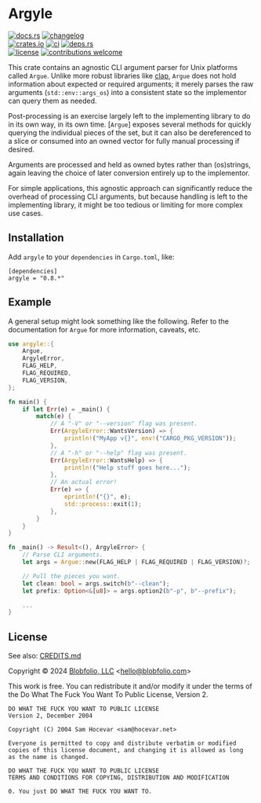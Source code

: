 # Argyle

[![docs.rs](https://img.shields.io/docsrs/argyle.svg?style=flat-square&label=docs.rs)](https://docs.rs/argyle/)
[![changelog](https://img.shields.io/crates/v/argyle.svg?style=flat-square&label=changelog&color=9b59b6)](https://github.com/Blobfolio/argyle/blob/master/CHANGELOG.md)<br>
[![crates.io](https://img.shields.io/crates/v/argyle.svg?style=flat-square&label=crates.io)](https://crates.io/crates/argyle)
[![ci](https://img.shields.io/github/actions/workflow/status/Blobfolio/argyle/ci.yaml?style=flat-square&label=ci)](https://github.com/Blobfolio/argyle/actions)
[![deps.rs](https://deps.rs/repo/github/blobfolio/argyle/status.svg?style=flat-square&label=deps.rs)](https://deps.rs/repo/github/blobfolio/argyle)<br>
[![license](https://img.shields.io/badge/license-wtfpl-ff1493?style=flat-square)](https://en.wikipedia.org/wiki/WTFPL)
[![contributions welcome](https://img.shields.io/badge/PRs-welcome-brightgreen.svg?style=flat-square&label=contributions)](https://github.com/Blobfolio/argyle/issues)

This crate contains an agnostic CLI argument parser for Unix platforms called `Argue`. Unlike more robust libraries like [clap](https://crates.io/crates/clap), `Argue` does not hold information about expected or required arguments; it merely parses the raw arguments (`std::env::args_os`) into a consistent state so the implementor can query them as needed.

Post-processing is an exercise largely left to the implementing library to do in its own way, in its own time. [`Argue`] exposes several methods for quickly querying the individual pieces of the set, but it can also be dereferenced to a slice or consumed into an owned vector for fully manual processing if desired.

Arguments are processed and held as owned bytes rather than (os)strings, again leaving the choice of later conversion entirely up to the implementor.

For simple applications, this agnostic approach can significantly reduce the overhead of processing CLI arguments, but because handling is left to the implementing library, it might be too tedious or limiting for more complex use cases.



## Installation

Add `argyle` to your `dependencies` in `Cargo.toml`, like:

```
[dependencies]
argyle = "0.8.*"
```



## Example

A general setup might look something like the following. Refer to the documentation for `Argue` for more information, caveats, etc.

```rust
use argyle::{
    Argue,
    ArgyleError,
    FLAG_HELP,
    FLAG_REQUIRED,
    FLAG_VERSION,
};

fn main() {
    if let Err(e) = _main() {
        match(e) {
            // A "-V" or "--version" flag was present.
            Err(ArgyleError::WantsVersion) => {
                println!("MyApp v{}", env!("CARGO_PKG_VERSION"));
            },
            // A "-h" or "--help" flag was present.
            Err(ArgyleError::WantsHelp) => {
                println!("Help stuff goes here...");
            },
            // An actual error!
            Err(e) => {
                eprintln!("{}", e);
                std::process::exit(1);
            },
        }
    }
}

fn _main() -> Result<(), ArgyleError> {
    // Parse CLI arguments.
    let args = Argue::new(FLAG_HELP | FLAG_REQUIRED | FLAG_VERSION)?;

    // Pull the pieces you want.
    let clean: bool = args.switch(b"--clean");
    let prefix: Option<&[u8]> = args.option2(b"-p", b"--prefix");

    ...
}
```



## License

See also: [CREDITS.md](CREDITS.md)

Copyright © 2024 [Blobfolio, LLC](https://blobfolio.com) &lt;hello@blobfolio.com&gt;

This work is free. You can redistribute it and/or modify it under the terms of the Do What The Fuck You Want To Public License, Version 2.

    DO WHAT THE FUCK YOU WANT TO PUBLIC LICENSE
    Version 2, December 2004
    
    Copyright (C) 2004 Sam Hocevar <sam@hocevar.net>
    
    Everyone is permitted to copy and distribute verbatim or modified
    copies of this license document, and changing it is allowed as long
    as the name is changed.
    
    DO WHAT THE FUCK YOU WANT TO PUBLIC LICENSE
    TERMS AND CONDITIONS FOR COPYING, DISTRIBUTION AND MODIFICATION
    
    0. You just DO WHAT THE FUCK YOU WANT TO.
